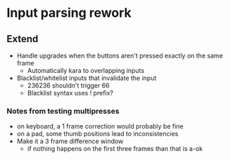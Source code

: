 # Input parsing rework

## Extend

- Handle upgrades when the buttons aren't pressed exactly on the same frame
  - Automatically kara to overlapping inputs
- Blacklist/whitelist inputs that invalidate the input
  - 236236 shouldn't trigger 66
  - Blacklist syntax uses ! prefix?

### Notes from testing multipresses

- on keyboard, a 1 frame correction would probably be fine
- on a pad, some thumb positions lead to inconsistencies
- Make it a 3 frame difference window
  - if nothing happens on the first three frames than that is a-ok
